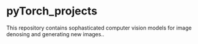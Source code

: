 # pyTorch_projects


This repository contains sophasticated computer vision models for image denosing and generating new images.. 
